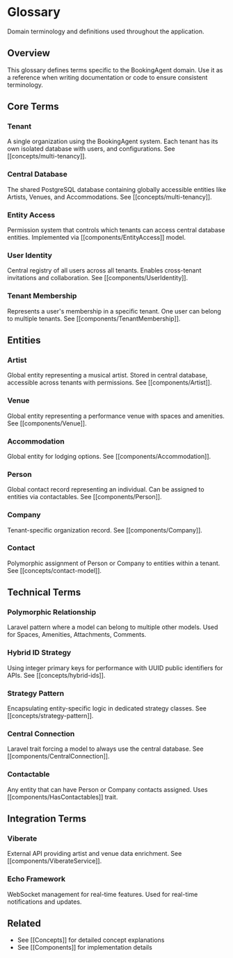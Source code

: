 # Glossary

Domain terminology and definitions used throughout the application.

## Overview

This glossary defines terms specific to the BookingAgent domain. Use it as a reference when writing documentation or code to ensure consistent terminology.

## Core Terms

### Tenant

A single organization using the BookingAgent system. Each tenant has its own isolated database with users, and configurations. See [[concepts/multi-tenancy]].

### Central Database

The shared PostgreSQL database containing globally accessible entities like Artists, Venues, and Accommodations. See [[concepts/multi-tenancy]].

### Entity Access

Permission system that controls which tenants can access central database entities. Implemented via [[components/EntityAccess]] model.

### User Identity

Central registry of all users across all tenants. Enables cross-tenant invitations and collaboration. See [[components/UserIdentity]].

### Tenant Membership

Represents a user's membership in a specific tenant. One user can belong to multiple tenants. See [[components/TenantMembership]].

## Entities

### Artist

Global entity representing a musical artist. Stored in central database, accessible across tenants with permissions. See [[components/Artist]].

### Venue

Global entity representing a performance venue with spaces and amenities. See [[components/Venue]].

### Accommodation

Global entity for lodging options. See [[components/Accommodation]].

### Person

Global contact record representing an individual. Can be assigned to entities via contactables. See [[components/Person]].

### Company

Tenant-specific organization record. See [[components/Company]].

### Contact

Polymorphic assignment of Person or Company to entities within a tenant. See [[concepts/contact-model]].

## Technical Terms

### Polymorphic Relationship

Laravel pattern where a model can belong to multiple other models. Used for Spaces, Amenities, Attachments, Comments.

### Hybrid ID Strategy

Using integer primary keys for performance with UUID public identifiers for APIs. See [[concepts/hybrid-ids]].

### Strategy Pattern

Encapsulating entity-specific logic in dedicated strategy classes. See [[concepts/strategy-pattern]].

### Central Connection

Laravel trait forcing a model to always use the central database. See [[components/CentralConnection]].

### Contactable

Any entity that can have Person or Company contacts assigned. Uses [[components/HasContactables]] trait.

## Integration Terms

### Viberate

External API providing artist and venue data enrichment. See [[components/ViberateService]].

### Echo Framework

WebSocket management for real-time features. Used for real-time notifications and updates.

## Related

- See [[Concepts]] for detailed concept explanations
- See [[Components]] for implementation details
